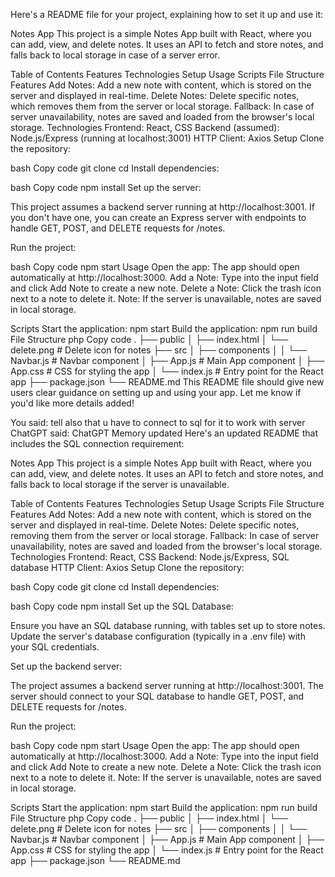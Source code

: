 
Here's a README file for your project, explaining how to set it up and use it:

Notes App
This project is a simple Notes App built with React, where you can add, view, and delete notes. It uses an API to fetch and store notes, and falls back to local storage in case of a server error.

Table of Contents
Features
Technologies
Setup
Usage
Scripts
File Structure
Features
Add Notes: Add a new note with content, which is stored on the server and displayed in real-time.
Delete Notes: Delete specific notes, which removes them from the server or local storage.
Fallback: In case of server unavailability, notes are saved and loaded from the browser's local storage.
Technologies
Frontend: React, CSS
Backend (assumed): Node.js/Express (running at localhost:3001)
HTTP Client: Axios
Setup
Clone the repository:

bash
Copy code
git clone <repository-url>
cd <project-directory>
Install dependencies:

bash
Copy code
npm install
Set up the server:

This project assumes a backend server running at http://localhost:3001. If you don't have one, you can create an Express server with endpoints to handle GET, POST, and DELETE requests for /notes.

Run the project:

bash
Copy code
npm start
Usage
Open the app: The app should open automatically at http://localhost:3000.
Add a Note: Type into the input field and click Add Note to create a new note.
Delete a Note: Click the trash icon next to a note to delete it.
Note: If the server is unavailable, notes are saved in local storage.

Scripts
Start the application: npm start
Build the application: npm run build
File Structure
php
Copy code
.
├── public
│   ├── index.html
│   └── delete.png               # Delete icon for notes
├── src
│   ├── components
│   │   └── Navbar.js            # Navbar component
│   ├── App.js                   # Main App component
│   ├── App.css                  # CSS for styling the app
│   └── index.js                 # Entry point for the React app
├── package.json
└── README.md
This README file should give new users clear guidance on setting up and using your app. Let me know if you'd like more details added!






You said:
tell also that u have to connect to sql for it to work with server
ChatGPT said:
ChatGPT
Memory updated
Here's an updated README that includes the SQL connection requirement:

Notes App
This project is a simple Notes App built with React, where you can add, view, and delete notes. It uses an API to fetch and store notes, and falls back to local storage if the server is unavailable.

Table of Contents
Features
Technologies
Setup
Usage
Scripts
File Structure
Features
Add Notes: Add a new note with content, which is stored on the server and displayed in real-time.
Delete Notes: Delete specific notes, removing them from the server or local storage.
Fallback: In case of server unavailability, notes are saved and loaded from the browser's local storage.
Technologies
Frontend: React, CSS
Backend: Node.js/Express, SQL database
HTTP Client: Axios
Setup
Clone the repository:

bash
Copy code
git clone <repository-url>
cd <project-directory>
Install dependencies:

bash
Copy code
npm install
Set up the SQL Database:

Ensure you have an SQL database running, with tables set up to store notes. Update the server's database configuration (typically in a .env file) with your SQL credentials.

Set up the backend server:

The project assumes a backend server running at http://localhost:3001. The server should connect to your SQL database to handle GET, POST, and DELETE requests for /notes.

Run the project:

bash
Copy code
npm start
Usage
Open the app: The app should open automatically at http://localhost:3000.
Add a Note: Type into the input field and click Add Note to create a new note.
Delete a Note: Click the trash icon next to a note to delete it.
Note: If the server is unavailable, notes are saved in local storage.

Scripts
Start the application: npm start
Build the application: npm run build
File Structure
php
Copy code
.
├── public
│   ├── index.html
│   └── delete.png               # Delete icon for notes
├── src
│   ├── components
│   │   └── Navbar.js            # Navbar component
│   ├── App.js                   # Main App component
│   ├── App.css                  # CSS for styling the app
│   └── index.js                 # Entry point for the React app
├── package.json
└── README.md
